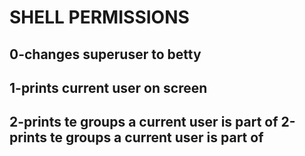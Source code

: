 # SHELL PERMISSIONS #
## 0-changes superuser to betty
## 1-prints current user on screen
## 2-prints te groups a current user is part of 2-prints te groups a current user is part of 
